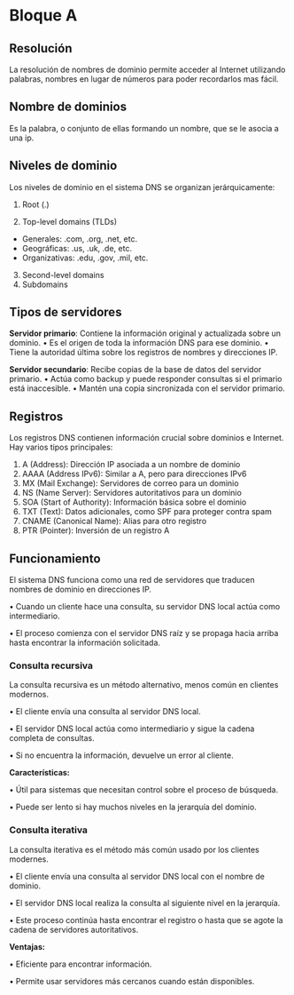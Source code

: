 # Bloque A## ResoluciónLa resolución de nombres de dominio permite acceder al Internet utilizando palabras, nombres en lugar de números para poder recordarlos mas fácil.## Nombre de dominiosEs la palabra, o conjunto de ellas formando un nombre, que se le asocia a una ip.## Niveles de dominioLos niveles de dominio en el sistema DNS se organizan jerárquicamente:1. Root (.)2. Top-level domains (TLDs) * Generales: .com, .org, .net, etc. * Geográficas: .us, .uk, .de, etc. * Organizativas: .edu, .gov, .mil, etc.3. Second-level domains4. Subdomains## Tipos de servidores**Servidor primario**:  Contiene la información original y actualizada sobre un dominio. • Es el origen de toda la información DNS para ese dominio. • Tiene la autoridad última sobre los registros de nombres y direcciones IP.**Servidor secundario**: Recibe copias de la base de datos del servidor primario. • Actúa como backup y puede responder consultas si el primario está inaccesible. • Mantén una copia sincronizada con el servidor primario.## Registros	Los registros DNS contienen información crucial sobre dominios e Internet. Hay varios tipos principales:1. A (Address): Dirección IP asociada a un nombre de dominio2. AAAA (Address IPv6): Similar a A, pero para direcciones IPv63. MX (Mail Exchange): Servidores de correo para un dominio4. NS (Name Server): Servidores autoritativos para un dominio5. SOA (Start of Authority): Información básica sobre el dominio6. TXT (Text): Datos adicionales, como SPF para proteger contra spam7. CNAME (Canonical Name): Alias para otro registro8. PTR (Pointer): Inversión de un registro A## FuncionamientoEl sistema DNS funciona como una red de servidores que traducen nombres de dominio en direcciones IP.• Cuando un cliente hace una consulta, su servidor DNS local actúa como intermediario. • El proceso comienza con el servidor DNS raíz y se propaga hacia arriba hasta encontrar la información solicitada.### Consulta recursiva La consulta recursiva es un método alternativo, menos común en clientes modernos.• El cliente envía una consulta al servidor DNS local. • El servidor DNS local actúa como intermediario y sigue la cadena completa de consultas. • Si no encuentra la información, devuelve un error al cliente.**Características:**• Útil para sistemas que necesitan control sobre el proceso de búsqueda. • Puede ser lento si hay muchos niveles en la jerarquía del dominio.### Consulta iterativa La consulta iterativa es el método más común usado por los clientes modernes.• El cliente envía una consulta al servidor DNS local con el nombre de dominio. • El servidor DNS local realiza la consulta al siguiente nivel en la jerarquía. • Este proceso continúa hasta encontrar el registro o hasta que se agote la cadena de servidores autoritativos.**Ventajas:**• Eficiente para encontrar información.• Permite usar servidores más cercanos cuando están disponibles. 